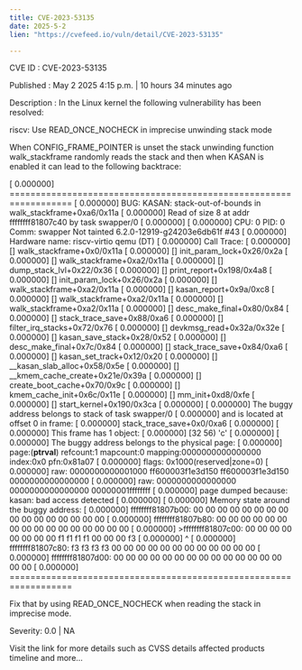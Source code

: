 ```yaml
---
title: CVE-2023-53135
date: 2025-5-2
lien: "https://cvefeed.io/vuln/detail/CVE-2023-53135"

---
```


CVE ID : CVE-2023-53135

Published :  May 2
2025
4:15 p.m. | 10 hours
34 minutes ago

Description : In the Linux kernel
the following vulnerability has been resolved:

riscv: Use READ_ONCE_NOCHECK in imprecise unwinding stack mode

When CONFIG_FRAME_POINTER is unset
the stack unwinding function
walk_stackframe randomly reads the stack and then
when KASAN is enabled
it can lead to the following backtrace:

[    0.000000] ==================================================================
[    0.000000] BUG: KASAN: stack-out-of-bounds in walk_stackframe+0xa6/0x11a
[    0.000000] Read of size 8 at addr ffffffff81807c40 by task swapper/0
[    0.000000]
[    0.000000] CPU: 0 PID: 0 Comm: swapper Not tainted 6.2.0-12919-g24203e6db61f #43
[    0.000000] Hardware name: riscv-virtio
qemu (DT)
[    0.000000] Call Trace:
[    0.000000] [] walk_stackframe+0x0/0x11a
[    0.000000] [] init_param_lock+0x26/0x2a
[    0.000000] [] walk_stackframe+0xa2/0x11a
[    0.000000] [] dump_stack_lvl+0x22/0x36
[    0.000000] [] print_report+0x198/0x4a8
[    0.000000] [] init_param_lock+0x26/0x2a
[    0.000000] [] walk_stackframe+0xa2/0x11a
[    0.000000] [] kasan_report+0x9a/0xc8
[    0.000000] [] walk_stackframe+0xa2/0x11a
[    0.000000] [] walk_stackframe+0xa2/0x11a
[    0.000000] [] desc_make_final+0x80/0x84
[    0.000000] [] stack_trace_save+0x88/0xa6
[    0.000000] [] filter_irq_stacks+0x72/0x76
[    0.000000] [] devkmsg_read+0x32a/0x32e
[    0.000000] [] kasan_save_stack+0x28/0x52
[    0.000000] [] desc_make_final+0x7c/0x84
[    0.000000] [] stack_trace_save+0x84/0xa6
[    0.000000] [] kasan_set_track+0x12/0x20
[    0.000000] [] __kasan_slab_alloc+0x58/0x5e
[    0.000000] [] __kmem_cache_create+0x21e/0x39a
[    0.000000] [] create_boot_cache+0x70/0x9c
[    0.000000] [] kmem_cache_init+0x6c/0x11e
[    0.000000] [] mm_init+0xd8/0xfe
[    0.000000] [] start_kernel+0x190/0x3ca
[    0.000000]
[    0.000000] The buggy address belongs to stack of task swapper/0
[    0.000000]  and is located at offset 0 in frame:
[    0.000000]  stack_trace_save+0x0/0xa6
[    0.000000]
[    0.000000] This frame has 1 object:
[    0.000000]  [32
56) 'c'
[    0.000000]
[    0.000000] The buggy address belongs to the physical page:
[    0.000000] page:(____ptrval____) refcount:1 mapcount:0 mapping:0000000000000000 index:0x0 pfn:0x81a07
[    0.000000] flags: 0x1000(reserved|zone=0)
[    0.000000] raw: 0000000000001000 ff600003f1e3d150 ff600003f1e3d150 0000000000000000
[    0.000000] raw: 0000000000000000 0000000000000000 00000001ffffffff
[    0.000000] page dumped because: kasan: bad access detected
[    0.000000]
[    0.000000] Memory state around the buggy address:
[    0.000000]  ffffffff81807b00: 00 00 00 00 00 00 00 00 00 00 00 00 00 00 00 00
[    0.000000]  ffffffff81807b80: 00 00 00 00 00 00 00 00 00 00 00 00 00 00 00 00
[    0.000000] >ffffffff81807c00: 00 00 00 00 00 00 00 00 f1 f1 f1 f1 00 00 00 f3
[    0.000000]                                            ^
[    0.000000]  ffffffff81807c80: f3 f3 f3 f3 00 00 00 00 00 00 00 00 00 00 00 00
[    0.000000]  ffffffff81807d00: 00 00 00 00 00 00 00 00 00 00 00 00 00 00 00 00
[    0.000000] ==================================================================

Fix that by using READ_ONCE_NOCHECK when reading the stack in imprecise
mode.

Severity: 0.0 | NA

Visit the link for more details
such as CVSS details
affected products
timeline
and more...
